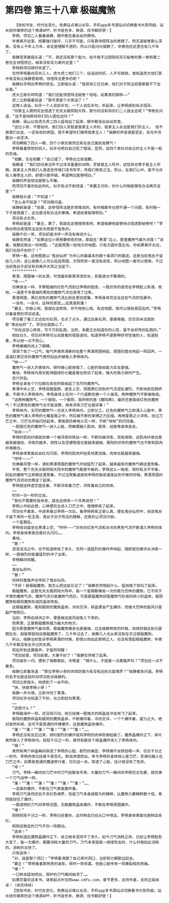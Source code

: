 # 第四卷 第三十八章 极磁魔煞
        【告知书友，时代在变化，免费站点难以长存，手机app多书源站点切换看书大势所趋，站长给你推荐的这个换源APP，听书音色多、换源、找书都好使！】
       李杨、项羽二人看着侯静，眼中都含着丝丝的期待。
       毕竟离开这里，想要强行破开，几乎不可能，只有靠领悟阵法的原理了。而天道秘卷那么深奥，没有上千年上万年，肯定是理解不透的，所以只能问问侯静了，毕竟他在这里也有几千年了。
       侯静苦笑着摇头道：“不，我还没有那个能力，如今我不过刚刚将天衍秘卷的第一卷和第二卷完全领悟而已，根本没有实力离开这里！”
       李杨和项羽顿时失望了。
       忽然李杨看向另外三人，虎大虎二他们三个，俗话说的好，人不可貌相，谁知道虎大他们其中有没有比侯静更聪明，领悟阵法更多的呢？
       侯静似乎明白李杨的想法，立即摇头道：“我其他三位兄弟，他们对于阵法却是都看不下去丝毫。”
       虎大立即乐呵呵道：“我们还能领悟阵法秘卷？哈哈，如果真的那样——”
       虎二立即接着说道：“那可真是个大笑话了！”
       这两人说话，似乎一个人说前半句，一个人说后半句，听起来，让李杨感到有点怪异。
       “你家主人既然完全悟透了先天太极阴阳大阵，那为何没有将你们二人放出去呢？”李杨反问道，“这不是纯粹将你们四人困在这吗？”
       侯静、侯山以及虎大虎二四人猛地站了起来，眼中散发出丝丝怒意。
       “这位小哥，不管如何，我们四人灵智是我家主人开的，我家主人永远是我们的主人， 他不放我们出去，一定有他的原因，我不希望你们侮辱我家主人！”侯静的声音很是坚定，目光中流露出一丝坚决。
       项羽睥睨了四人一眼，四个小家伙竟然还有在自己面前发脾气！
       李杨看着愤怒的四人，似乎也明白自己犯了错误。显然，这四个家伙对自己的主人不是一般的忠诚。
       “抱歉，实在抱歉！”自己错了，李杨也立即道歉。
       侯静道：“我们四兄弟当年不过浑浑噩噩的动物，灵智是主人所开，这性命也等于是主人所赐。我家主人传我们人类语言传我们读书写字，传我们修炼之法，所以，在我们心中，是不允许有人侮辱主人的，即使只是怀疑。希望两位能够明白。”
       侯静的声音依旧是那么平缓。
       而项羽不喜欢如此拘礼，似乎有点不耐烦道：“本霸王问你，你什么时候能够有办法离开这里？”
       侯静摇头道：“不知道！”
       “怎么会不知道？”项羽喝问道。
       侯静躬身道：“前辈，这参悟阵法是非常难说的，有时候数年也想不通一个问题，有时候一下子就想通了，这也是没有办法的事情。希望前辈能够明白。”
       项羽有点无奈。
       李杨却是道：“霸王，算了，我就在这慢慢修炼吧，希望侯静他能够快点悟透那秘卷吧！”李杨也明白感悟阵法这些东西是不能急的。
       侯静不仅一笑，项羽却是冷哼一声没有再说什么。
       侯静忽然道：“如果这位小哥想要修炼的快，那就去‘黑潭’边上，那里魔煞气最为浓厚！”说着，侯静还取出一份地图，：“这是周围一些地方的地图，只有方圆半里左右，你如果离开太远，我们也找不到你了！”
       李杨一看，这地图是以‘鬼谷仙府’为中心的最基本的数十条洞穴的路途。这是当初鬼谷子留给几人的，这让侯静几人可以逛逛周围，大阵阵势一直没有改变，所以地图一直可以使用，不过当初鬼谷子却没有将离开大阵之法留下。
       ***********
       黑潭，周围唯一的水源，可惜看到那黑漆漆的水，却是谁也不敢喝的。
       “呼~~~”
       仿佛游龙一样，手臂粗细的红色气流刮过李杨的脸庞，一股炽热的感觉在李杨脸上弥漫，攸地，一道差不多粗细的黑色的魔煞气流也游荡了过来。
       黑潭周围，黑红双色的魔煞气流比别处更加密集，李杨身体完全在这些气流的包裹中。
       一会热，一会冷，这样的感觉……还真是刺激！
       “霸王，你放心吧，我就在这修炼，你不用担心我，有这地图，我可以很轻易回去的。”李杨对着身旁的项羽说道。
       项羽看了看三丈远处的石洞，也点了点头，通过这条石洞，直接穿越，仅仅百米远就到那‘鬼谷仙府’了。项羽也就放心了。
       “你在这安心修炼，可千万别乱跑，当然，本霸王也知道你的心性，是不会好奇的乱跑的。”
       相处日久，项羽对李杨可以说是看的很是透彻，知道李杨不是那种好奇性强的人，知道轻重，所以他一点不担心。
       李杨缓缓的闭上了眼睛。
       深深了吸了一口气，吸气声竟然清晰的在整个黑潭周围响起，周围石壁也响起一阵回声。一道道红黑交杂的魔煞气竟然如此的被吸入李杨体内。
       “咻~~~”
       魔煞气一进入厉害体内，顿时被心脏吞噬了，心脏的吸收能力实在是强。
       蓦地，李杨体内周天乾坤圆球的七曜星极也转动了起来，强大的吸力顿时产生。
       百穴开启。
       李杨全身各个穴位都在疯狂的吸收起了无尽的魔煞气。
       黑潭中央上空，李杨双腿盘膝，虚坐上空，周围黑红双色的气流混乱激烈，不断地疯狂拥挤着，不断冲入李杨体内，李杨身体上任何一个穴道都仿佛一个小漩涡，两种魔煞气不断被吸收。
       “这两种魔煞气，一个极阳，一个极阴，我所修的是《魔阳典》，最好还是吸收红色的魔煞气！不过黑色的魔煞气也不能浪费，用来淬炼刀芒也是好事！”
       李杨体内，无尽的魔煞气一旦进入李杨体内，立即分工，红色的魔煞气立即涌入心脏中，黑色的魔煞气涌入李杨的七曜星极之中，然后被不断的束缚之力压缩，再用星极之火淬炼，经过刀芒之中，刀芒也开始闪烁起来，表面就仿佛电火花一样，不断“咝咝”的闪烁着。
       一股股红色的魔煞气一进入心脏，转瞬便融入肌肉、筋骨、经脉等身体各处。
       “丝丝~~~”
       李杨的肌肉纤维就仿佛一个被淬炼的铁丝一样，不断的被淬炼，百炼成钢，这肌肉纤维也是越来越强劲，淬炼的越多，韧性以及坚硬程度也是越来越强，极阳的炽热的魔煞气也不断和肌肉纤维融合。
       李杨身体表面丝丝红光闪现，李杨的肌肉开始变地更加强，肉体也是越来越强。
       “呼呼~~~~”
       仿佛暴风雪一样，涌到黑潭周围的魔煞气开始猛烈了起来，越来越多的魔煞气朝这里聚集。
       平常，整个先天太极阴阳大阵中的魔煞气都是平衡的，李杨这么一吸收，顿时有点不平衡，别处的魔煞气立即朝这里聚集，不过当聚集速度和李杨的吸收速度达到平衡的时候，黑潭周围的魔煞气流流动也稳定了起来。
       李杨就这样虚空盘坐着，不断淬炼着刀芒，淬炼着自己的肉体。
       ……
       时间一分一秒的过去。
       “我也不需要吃饭休息，就在这修炼一个月再说吧！”
       李杨心中如此想，心神便完全进入刀芒之中，慢慢修炼了起来。
       项羽也不着急，中途来看过李杨一次后，看李杨修炼正是认真，便在鬼谷仙府中，阅读鬼谷子留下来的一些玉简，鬼谷子对于阵法的理解，还真的让项羽汗颜。
       一个星期后。
       李杨依旧盘坐在黑潭上空，“呼呼~~~”炽热的红色气流和冰冷的黑色气流不断涌入李杨的体内，李杨身体表面总是红光闪闪……
       蓦地，
       “轰！”
       混混沌沌之中，也不知道修炼了多久，忽然一道猛烈的爆炸声响起，随即就仿佛洪水决堤一样，一股强烈的能量猛烈的冲了出来。
       李杨瞬间惊醒。
       ……
       鬼谷仙府中。
       “轰！”
       同样的轰隆声也传到了鬼谷仙府。
       “不好！是极磁魔煞，我怎么把这给忘记了！”侯静忽然想起什么，猛地喊了惊叫了起来。
       极磁魔煞，这是先天太极阴阳大阵中，每一个星期都爆发一次的极为恐怖的魔煞，它不同于平常的魔煞气流，魔煞气流只是魔煞气而已，可是极磁魔煞却是魔煞气形成的碎小的晶体，极阴魔煞和极阳魔煞形成的晶体喷发。
       这极磁魔煞，极阳极阴的魔煞晶体，冷热交淬，碎晶便会产生爆炸，而强大恐怖的旋风只是副产物而已。
       当初，李杨在绿洲之中，便是被这旋风给吸入下来的。
       而黑潭，正是极磁魔煞威力最大的地方。
       因为那里魔煞气最浓厚，极磁魔煞爆发也是最强。过去侯静修炼的时候，肉体防御达到元婴期左右，就能够抵挡这极磁魔煞了，几千年过去了，侯静几人也从来没有在乎过极磁魔煞。
       所以，侯静当初告诉李杨黑潭的时候，即使以他如此聪明之人，也没有想起极磁魔煞，毕竟几千年都没有在乎过的东西。
       现在听到这轰隆声，才猛然惊醒！
       “项羽前辈，项羽前辈。大事不妙了！”侯静忽然喊了起来。
       项羽身形一闪，便到了侯静面前，冷喝道：“喊什么，不就是一点轰隆声吗？”项羽还一点不着急。
       侯静立即着急道：“那位李杨小哥的肉体防御力有没有达到元婴境界？”侯静着急问道。李杨的名字也是这段时间项羽告诉侯静的。
       项羽立即摇头，他感到了一丝不妙。
       “快，快救李杨小哥！”
       侯静一声大喝，立即冲向了黑潭。
       项羽似乎也知道了不妙，也立即赶向黑潭。
       ……
       “这是什么？”
       李杨脑海中一惊，还没有行动，他已经被一股强大的碎晶给冲击地飞了起来。
       极阳的魔煞碎晶和极阴的魔煞晶体，不断爆炸着，冷热交淬，一个个爆炸着，威力之大，绝对骇然听闻，这可不是普通的炸弹爆炸，这是魔煞晶体爆炸。
       “蓬！”“蓬！”“蓬！”“蓬！”“蓬！”“蓬！”……
       李杨还没有反应过来，顿时剧烈的爆炸就将李杨的肉体防御给破了。魔煞晶爆炸之下，碎片竟然穿入了李杨体内。短短千分之一秒，竟然有数百个碎晶爆炸渗入了李杨体内。
       “喝！”
       竟然有两个碎晶瞬间穿透了李杨的心脏，剧烈的痛苦，李杨情不自禁低喝一声，仅仅千分之一秒内，李杨肉体已经是千疮百孔，鲜血渗透而出。幸亏李杨的身体核心是刀芒，灵魂也融入在刀芒之中，如果是普通的魔道修行者，仅仅这一击，穿透了心脏，估计就没有了性命。
       “呼！”
       刀气，李杨一瞬间将刀芒中的刀气给散发开来，大量的刀气一瞬间将李杨完全包裹，就仿佛一个刀气战甲一样。
       “蓬！”“蓬！”“蓬！”“蓬！”“蓬！”“蓬！”……
       一连串的爆炸，不断在刀气表面轰炸着。
       李杨刀气虽然还处于赤红色境界，但是刀气本身就极为的精粹，比魔煞力要精粹数十倍，竟然抵挡住了爆炸。
       一股透明的刀气将李杨包围，无数魔煞晶体爆炸，不断在李杨周围爆炸。
       “噗！”
       刚刚短短千分之一秒，李杨已经重伤，此时鲜血已经从口中喷出，李杨身体表面也是鲜血染红。
       刚刚还稳定的刀气不仅一阵颤动。
       “逃命！”
       李杨知道在魔煞晶爆炸之下，自己根本坚持不了多久，如今刀气消耗之快，已经让李杨脸色大变了，每一次爆炸，都要消耗大量的刀气，刀气本来就是一缕缕攻击的，什么时候如此消耗的。消耗的太快了。
       只有逃命！
       “对，就是那个洞口！”李杨看清楚了自己来时洞口，当即努力朝那边赶去。
       “霸王！”李杨看着那熟悉的身影，顿时一阵惊喜，但是心脏传来一阵撕裂般的疼痛。
       “噗！”
       一口鲜血猛地喷出，保护的刀气瞬间崩溃了……
       如果您喜欢这本书，请来起点中文网www.cmFu.com，章节更多，支持作者，支持正版阅读！（未完待续）
       【告知书友，时代在变化，免费站点难以长存，手机app多书源站点切换看书大势所趋，站长给你推荐的这个换源APP，听书音色多、换源、找书都好使！】